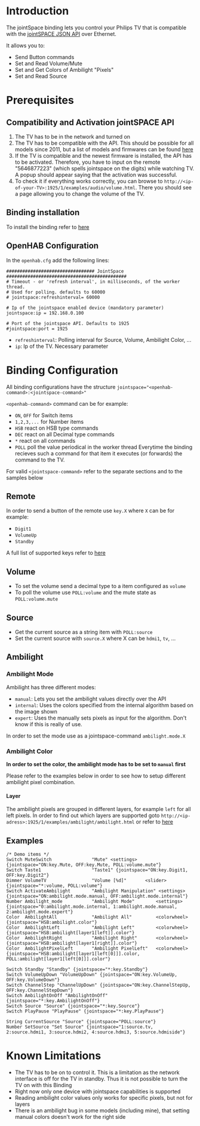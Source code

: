 # Introduction

The jointSpace binding lets you control your Philips TV that is compatible with the [jointSPACE JSON API](http://jointspace.sourceforge.net/projectdata/documentation/jasonApi/index.html) over Ethernet. 

It allows you to: 
* Send Button commands
* Set and Read Volume/Mute
* Set and Get Colors of Ambilight "Pixels"
* Set and Read Source

# Prerequisites
## Compatibility and Activation jointSPACE API
1. The TV has to be in the network and turned on
2. The TV has to be compatible with the API. This should be possible for all models since 2011, but a list of models and firmwares can be found [here](http://jointspace.sourceforge.net/download.html) 
3. If the TV is compatible and the newest firmware is installed, the API has to be activated. Therefore, you have to input on the remote "5646877223" (which spells jointspace on the digits) while watching TV. A popup should appear saying that the activation was successful. 
4. To check it if everything works correctly, you can browse to `http://<ip-of-your-TV>:1925/1/examples/audio/volume.html`. There you should see a page allowing you to change the volume of the TV.


## Binding installation
To install the binding refer to [here](https://github.com/openhab/openhab/wiki/Bindings)
## OpenHAB Configuration

In the `openhab.cfg` add the following lines:

```
################################# JointSpace #############################################
# Timeout - or 'refresh interval', in milliseconds, of the worker thread. 
# Used for polling. defaults to 60000
# jointspace:refreshinterval= 60000

# Ip of the jointspace enabled device (mandatory parameter)
jointspace:ip = 192.168.0.100

# Port of the jointspace API. Defaults to 1925
#jointspace:port = 1925
```
* `refreshinterval`: Polling interval for Source, Volume, Ambilight Color, ...
* `ip`: Ip of the TV. Necessary parameter 

# Binding Configuration
All binding configurations have the structure `jointspace="<openhab-command>:<jointspace-command>"`

`<openhab-command>` command can be for example:
* `ON`, `OFF` for Switch items
* `1,2,3,...` for Number items
* `HSB` react on HSB type commands
* `DEC` react on all Decimal type commands
* `*` react on all commands
* `POLL` poll the value periodical in the worker thread
Everytime the binding recieves such a command for that item it executes (or forwards) the command to the TV.

For valid `<jointspace-command>` refer to the separate sections and to the samples below
## Remote
In order to send a button of the remote use `key.X` where `X` can be for example:
* `Digit1`
* `VolumeUp`
* `Standby`

A full list of supported keys refer to [here](http://jointspace.sourceforge.net/projectdata/documentation/jasonApi/1/doc/API-Method-input-key-POST.html)

## Volume

* To set the volume send a decimal type to a item configured as `volume`
* To poll the volume use `POLL:volume` and the mute state as `POLL:volume.mute`

## Source
* Get the current source as a string item with `POLL:source`
* Set the current source with `source.X` where X can be `hdmi1`, `tv`, ...

## Ambilight
### Ambilight Mode
Ambilight has three different modes:
* `manual`: Lets you set the ambilight values directly over the API 
* `internal`: Uses the colors specified from the internal algorithm based on the image shown
* `expert`: Uses the manually sets pixels as input for the algorithm. Don't know if this is really of use.

In order to set the mode use as a jointspace-command `ambilight.mode.X`

### Ambilight Color
**In order to set the color, the ambilight mode has to be set to `manual` first**

Please refer to the examples below in order to see how to setup different ambilight pixel combination.

#### Layer
The ambilight pixels are grouped in different layers, for example `left` for all left pixels. In order to find out which layers are supported goto `http://<ip-adress>:1925/1/examples/ambilight/ambilight.html` or refer to [here](http://jointspace.sourceforge.net/projectdata/documentation/jasonApi/1/doc/API-Method-ambilight-cached-POST.html)

## Examples
```
/* Demo items */
Switch MuteSwitch				"Mute" <settings> {jointspace="ON:key.Mute, OFF:key.Mute, POLL:volume.mute"}
Switch Taste1					"Taste1" {jointspace="ON:key.Digit1, OFF:key.Digit2"}
Dimmer VolumeTV 				"Volume [%d]"		<slider> {jointspace="*:volume, POLL:volume"}
Switch ActivateAmbilight		"Ambilight Manipulation" <settings> 		 {jointspace="ON:ambilight.mode.manual, OFF:ambilight.mode.internal"}
Number Ambilight_mode			"Ambilight Mode"	    <settings>	 {jointspace="0:ambilight.mode.internal, 1:ambilight.mode.manual, 2:ambilight.mode.expert"}
Color  AmbilightAll			    "Ambilight All"			<colorwheel> {jointspace="HSB:ambilight.color"}
Color  AmbilightLeft			"Ambilight Left"		<colorwheel> {jointspace="HSB:ambilight[layer1[left]].color"}
Color  AmbilightRight			"Ambilight Right"		<colorwheel> {jointspace="HSB:ambilight[layer1[right]].color"}
Color  AmbilightPixelLeft		"Ambilight PixelLeft"	<colorwheel> {jointspace="HSB:ambilight[layer1[left[0]]].color, POLL:ambilight[layer1[left[0]]].color"}

Switch Standby "Standby" {jointspace="*:key.Standby"}
Switch VolumeUpDown "VolumeUpDown" {jointspace="ON:key.VolumeUp, OFF:key.VolumeDown"}
Switch ChannelStep "ChannelUpDown" {jointspace="ON:key.ChannelStepUp, OFF:key.ChannelStepDown"}
Switch AmbilightOnOff "AmbilightOnOff" {jointspace="*:key.AmbilightOnOff"}
Switch Source "Source" {jointspace="*:key.Source"}
Switch PlayPause "PlayPause" {jointspace="*:key.PlayPause"}

String CurrentSource "Source" {jointspace="POLL:source"}
Number SetSource "Set Source" {jointspace="1:source.tv, 2:source.hdmi1, 3:source.hdmi2, 4:source.hdmi3, 5:source.hdmiside"}
```
# Known Limitations
* The TV has to be on to control it. This is a limitation as the network interface is off for the TV in standby. Thus it is not possible to turn the TV on with this Binding
* Right now only one device with jointspace capabilities is supported
* Reading ambilight color values only works for specific pixels, but not for layers
* There is an ambilight bug in some models (including mine), that setting manual colors doesn't work for the right side


